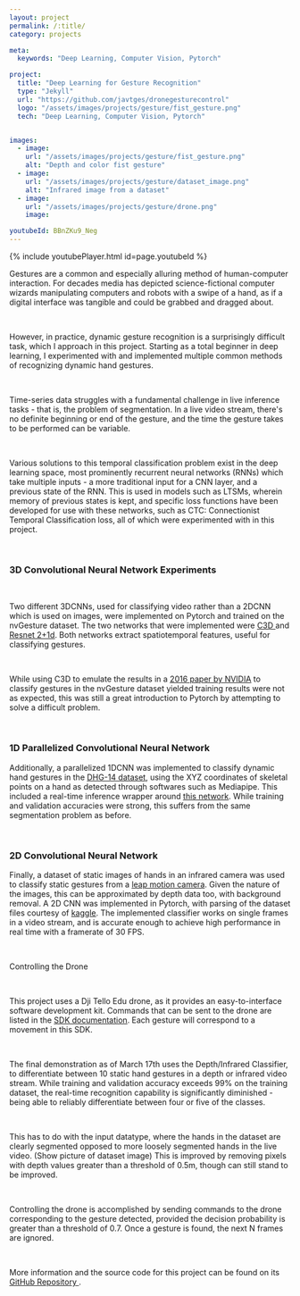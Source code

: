 ```yaml
---
layout: project
permalink: /:title/
category: projects

meta:
  keywords: "Deep Learning, Computer Vision, Pytorch"

project:
  title: "Deep Learning for Gesture Recognition"
  type: "Jekyll"
  url: "https://github.com/javtges/dronegesturecontrol"
  logo: "/assets/images/projects/gesture/fist_gesture.png"
  tech: "Deep Learning, Computer Vision, Pytorch"


images:
  - image:
    url: "/assets/images/projects/gesture/fist_gesture.png"
    alt: "Depth and color fist gesture"
  - image:
    url: "/assets/images/projects/gesture/dataset_image.png"
    alt: "Infrared image from a dataset"
  - image:
    url: "/assets/images/projects/gesture/drone.png"
    image:

youtubeId: BBnZKu9_Neg
---
```




{% include youtubePlayer.html id=page.youtubeId %}
<br>

<p>Gestures are a common and especially alluring method of human-computer interaction. For decades media has depicted science-fictional computer wizards manipulating computers and robots with a swipe of a hand, as if a digital interface was tangible and could be grabbed and dragged about. </p>
<br>
<p>
However, in practice, dynamic gesture recognition is a surprisingly difficult task, which I approach in this project. Starting as a total beginner in deep learning, I experimented with and implemented multiple common methods of recognizing dynamic hand gestures.</p>
<br>


<p>Time-series data struggles with a fundamental challenge in live inference tasks - that is, the problem of segmentation. In a live video stream, there's no definite beginning or end of the gesture, and the time the gesture takes to be performed can be variable.</p>
<br>
<p>
Various solutions to this temporal classification problem exist in the deep learning space, most prominently recurrent neural networks (RNNs) which take multiple inputs - a more traditional input for a CNN layer, and a previous state of the RNN. This is used in models such as LTSMs, wherein memory of previous states is kept, and specific loss functions have been developed for use with these networks, such as CTC: Connectionist Temporal Classification loss, all of which were experimented with in this project.</p>
<br>

### 3D Convolutional Neural Network Experiments

<br>

<p>
Two different 3DCNNs, used for classifying video rather than a 2DCNN which is used on images, were implemented on Pytorch and trained on the nvGesture dataset. The two networks that were implemented were <a href="https://arxiv.org/abs/1412.0767" target="_blank"><u>C3D</u> </a> and <a href="https://arxiv.org/pdf/1711.11248.pdf" target="_blank"><u>Resnet 2+1d</u></a>. Both networks extract spatiotemporal features, useful for classifying gestures.</p>
<br>

<p>
While using C3D to emulate the results in a <a href="https://research.nvidia.com/sites/default/files/pubs/2016-06_Online-Detection-and/NVIDIA_R3DCNN_cvpr2016.pdf" target="_blank"><u>2016 paper by NVIDIA</u></a> to classify gestures in the nvGesture dataset yielded training results were not as expected, this was still a great introduction to Pytorch by attempting to solve a difficult problem. </p> <br>

### 1D Parallelized Convolutional Neural Network <br>

<p> Additionally, a parallelized 1DCNN was implemented to classify dynamic hand gestures in the <a href="http://www-rech.telecom-lille.fr/shrec2017-hand/" target="_blank"><u>DHG-14 dataset</u></a>, using the XYZ coordinates of skeletal points on a hand as detected through softwares such as Mediapipe. This included a real-time inference wrapper around <a href="https://github.com/guillaumephd/deep_learning_hand_gesture_recognition" target="_blank"><u>this network</u></a>. While training and validation accuracies were strong, this suffers from the same segmentation problem as before. </p>
<br>

### 2D Convolutional Neural Network 

<p>
Finally, a dataset of static images of hands in an infrared camera was used to classify static gestures from a <a href="https://www.kaggle.com/gti-upm/leapgestrecog" target="_blank"><u>leap motion camera</u></a>. Given the nature of the images, this can be approximated by depth data too, with background removal. A 2D CNN was implemented in Pytorch, with parsing of the dataset files courtesy of <a href="https://www.kaggle.com/kageyama/keras-hand-gesture-recognition-cnn/notebook" target="_blank"><u>kaggle</u></a>. The implemented classifier works on single frames in a video stream, and is accurate enough to achieve high performance in real time with a framerate of 30 FPS.

</p> <br>

<p>
Controlling the Drone </p> <br>

<p>
This project uses a Dji Tello Edu drone, as it provides an easy-to-interface software development kit. Commands that can be sent to the drone are listed in the <a href="https://djitellopy.readthedocs.io/en/latest/tello/" target="_blank"> <u>SDK documentation</u></a>. Each gesture will correspond to a movement in this SDK. </p> <br>

<p>
The final demonstration as of March 17th uses the Depth/Infrared Classifier, to differentiate between 10 static hand gestures in a depth or infrared video stream. While training and validation accuracy exceeds 99% on the training dataset, the real-time recognition capability is significantly diminished - being able to reliably differentiate between four or five of the classes.
</p> <br>
<p>
This has to do with the input datatype, where the hands in the dataset are clearly segmented opposed to more loosely segmented hands in the live video. (Show picture of dataset image) This is improved by removing pixels with depth values greater than a threshold of 0.5m, though can still stand to be improved.
</p> <br>
<p>
Controlling the drone is accomplished by sending commands to the drone corresponding to the gesture detected, provided the decision probability is greater than a threshold of 0.7. Once a gesture is found, the next N frames are ignored.
</p> <br>

<p> More information and the source code for this project can be found on its <a href="https://github.com/javtges/dronegesturecontrol" target="_blank"> <u>GitHub Repository</u> </a>.</p>
